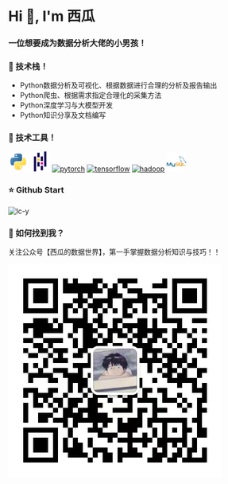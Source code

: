 <h1 align="left">Hi 👋, I'm 西瓜</h1>
<h3 align="left">一位想要成为数据分析大佬的小男孩！</h3>

<!--
**lc-y/lc-y** is a ✨ _special_ ✨ repository because its `README.md` (this file) appears on your GitHub profile.

Here are some ideas to get you started:

- 🔭 I’m currently working on ...
- 🌱 I’m currently learning ...
- 👯 I’m looking to collaborate on ...
- 🤔 I’m looking for help with ...
- 💬 Ask me about ...
- 📫 How to reach me: ...
- 😄 Pronouns: ...
- ⚡ Fun fact: ...
-->

<h3 align="left">🔭 技术栈！</h3>

- Python数据分析及可视化、根据数据进行合理的分析及报告输出
- Python爬虫、根据需求指定合理化的采集方法
- Python深度学习与大模型开发
- Python知识分享及文档编写

<h3 align="left">🤖 技术工具！</h3>
<p align="left">
  <a href="https://www.python.org" target="_blank" rel="noreferrer"> <img src="https://raw.githubusercontent.com/devicons/devicon/master/icons/python/python-original.svg" alt="python" width="40" height="40"/></a>
  <a href="https://pandas.pydata.org/" target="_blank" rel="noreferrer"> <img src="https://raw.githubusercontent.com/devicons/devicon/2ae2a900d2f041da66e950e4d48052658d850630/icons/pandas/pandas-original.svg" alt="pandas" width="40" height="40"/></a> 
  <a href="https://pytorch.org/" target="_blank" rel="noreferrer"> <img src="https://www.vectorlogo.zone/logos/pytorch/pytorch-icon.svg" alt="pytorch" width="40" height="40"/></a> 
  <a href="https://www.tensorflow.org" target="_blank" rel="noreferrer"> <img src="https://www.vectorlogo.zone/logos/tensorflow/tensorflow-icon.svg" alt="tensorflow" width="40" height="40"/></a> 
  <a href="https://hadoop.apache.org/" target="_blank" rel="noreferrer"> <img src="https://www.vectorlogo.zone/logos/apache_hadoop/apache_hadoop-icon.svg" alt="hadoop" width="40" height="40"/></a> 
  <a href="https://www.mysql.com/" target="_blank" rel="noreferrer"> <img src="https://raw.githubusercontent.com/devicons/devicon/master/icons/mysql/mysql-original-wordmark.svg" alt="mysql" width="40" height="40"/></a> 
</p>

<h3 align="left">⭐ Github Start</h3>
<p>
  <img align="center" src="https://github-readme-stats.vercel.app/api?username=lc-y&show_icons=true&locale=en" alt="lc-y" />
</p>

<h3 align="left">🤙 如何找到我？</h3>
<p align="left">
  关注公众号【西瓜的数据世界】，第一手掌握数据分析知识与技巧！！
</p>
<img src="https://github.com/lc-y/lc-y/blob/main/wechatcode.jpg" alt="My WeChat official account">

